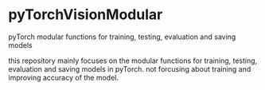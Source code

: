 # pyTorchVisionModular

pyTorch modular functions for training, testing, evaluation and saving models

this repository mainly focuses on the modular functions for training, testing, evaluation and saving models in pyTorch. not forcusing about training and improving accuracy of the model.
